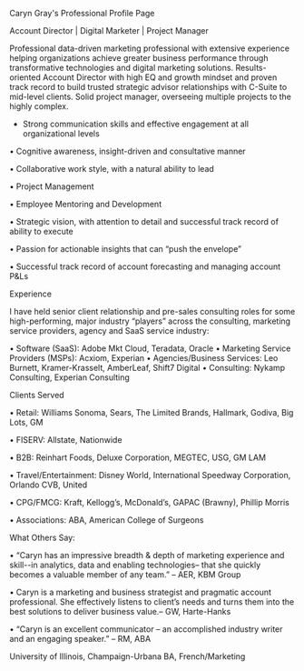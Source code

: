 Caryn Gray's Professional Profile Page


Account Director | Digital Marketer | Project Manager

Professional data-driven marketing professional with extensive experience helping organizations achieve greater
business performance through transformative technologies and digital marketing solutions.  Results-oriented Account
Director with high EQ and growth mindset and proven track record to build trusted strategic advisor relationships
with C-Suite to mid-level clients.  Solid project manager, overseeing multiple projects to the highly complex.

- Strong communication skills and effective engagement at all organizational levels

• Cognitive awareness, insight-driven and consultative manner

• Collaborative work style, with a natural ability to lead

• Project Management

• Employee Mentoring and Development

• Strategic vision, with attention to detail and successful track record of ability to execute

• Passion for actionable insights that can “push the envelope”

• Successful track record of account forecasting and managing account P&Ls



Experience

I have held senior client relationship and pre-sales consulting roles for some high-performing, major industry “players” across the consulting, marketing service providers, agency and SaaS service industry:

• Software (SaaS): Adobe Mkt Cloud, Teradata, Oracle
• Marketing Service Providers (MSPs): Acxiom, Experian
• Agencies/Business Services: Leo Burnett, Kramer-Krasselt, AmberLeaf, Shift7 Digital
• Consulting: Nykamp Consulting, Experian Consulting


Clients Served

• Retail: Williams Sonoma, Sears, The Limited Brands, Hallmark, Godiva, Big Lots, GM

• FISERV: Allstate, Nationwide

• B2B: Reinhart Foods, Deluxe Corporation, MEGTEC, USG, GM LAM

• Travel/Entertainment: Disney World, International Speedway Corporation, Orlando CVB, United

• CPG/FMCG: Kraft, Kellogg’s, McDonald’s, GAPAC (Brawny), Phillip Morris

• Associations: ABA, American College of Surgeons


What Others Say:

• “Caryn has an impressive breadth & depth of marketing experience and skill--in analytics, data and enabling technologies– that she quickly becomes a valuable member of any team.” – AER, KBM Group

• Caryn is a marketing and business strategist and pragmatic account professional. She effectively listens to client’s needs and turns them into the best solutions to deliver business value.– GW, Harte-Hanks

• “Caryn is an excellent communicator – an accomplished industry writer and an engaging speaker.” – RM, ABA


University of Illinois, Champaign-Urbana
BA, French/Marketing
